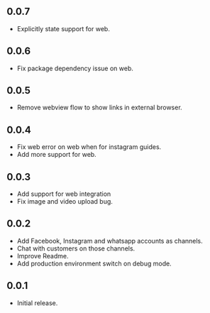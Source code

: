 ## 0.0.7
- Explicitly state support for web.
## 0.0.6
- Fix package dependency issue on web.
## 0.0.5
- Remove webview flow to show links in external browser.
## 0.0.4
- Fix web error on web when for instagram guides.
- Add more support for web.
## 0.0.3
- Add support for web integration
- Fix image and video upload bug.

## 0.0.2

- Add Facebook, Instagram and whatsapp accounts as channels.
- Chat with customers on those channels.
- Improve Readme.
- Add production environment switch on debug mode.

## 0.0.1
- Initial release.